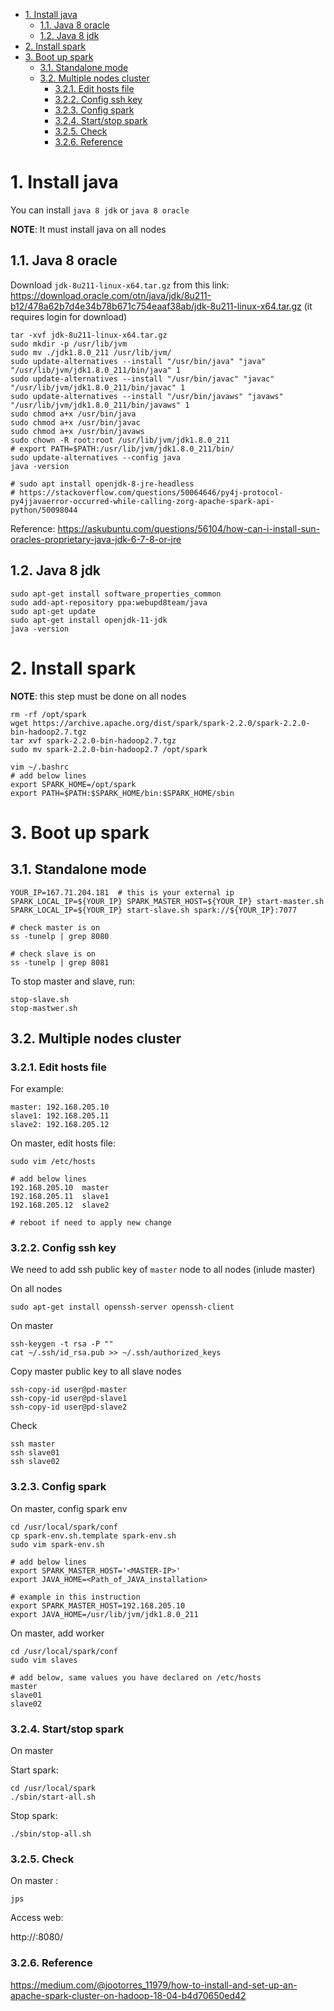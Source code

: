 - [1. Install java](#1-install-java)
  - [1.1. Java 8 oracle](#11-java-8-oracle)
  - [1.2. Java 8 jdk](#12-java-8-jdk)
- [2. Install spark](#2-install-spark)
- [3. Boot up spark](#3-boot-up-spark)
  - [3.1. Standalone mode](#31-standalone-mode)
  - [3.2. Multiple nodes cluster](#32-multiple-nodes-cluster)
    - [3.2.1. Edit hosts file](#321-edit-hosts-file)
    - [3.2.2. Config ssh key](#322-config-ssh-key)
    - [3.2.3. Config spark](#323-config-spark)
    - [3.2.4. Start/stop spark](#324-startstop-spark)
    - [3.2.5. Check](#325-check)
    - [3.2.6. Reference](#326-reference)

# 1. Install java

You can install `java 8 jdk` or `java 8 oracle`

**NOTE**: It must install java on all nodes

## 1.1. Java 8 oracle

Download `jdk-8u211-linux-x64.tar.gz` from this link: https://download.oracle.com/otn/java/jdk/8u211-b12/478a62b7d4e34b78b671c754eaaf38ab/jdk-8u211-linux-x64.tar.gz (it requires login for download)

```shell
tar -xvf jdk-8u211-linux-x64.tar.gz
sudo mkdir -p /usr/lib/jvm
sudo mv ./jdk1.8.0_211 /usr/lib/jvm/
sudo update-alternatives --install "/usr/bin/java" "java" "/usr/lib/jvm/jdk1.8.0_211/bin/java" 1
sudo update-alternatives --install "/usr/bin/javac" "javac" "/usr/lib/jvm/jdk1.8.0_211/bin/javac" 1
sudo update-alternatives --install "/usr/bin/javaws" "javaws" "/usr/lib/jvm/jdk1.8.0_211/bin/javaws" 1
sudo chmod a+x /usr/bin/java
sudo chmod a+x /usr/bin/javac
sudo chmod a+x /usr/bin/javaws
sudo chown -R root:root /usr/lib/jvm/jdk1.8.0_211
# export PATH=$PATH:/usr/lib/jvm/jdk1.8.0_211/bin/
sudo update-alternatives --config java
java -version

# sudo apt install openjdk-8-jre-headless 
# https://stackoverflow.com/questions/50064646/py4j-protocol-py4jjavaerror-occurred-while-calling-zorg-apache-spark-api-python/50098044
```

Reference: https://askubuntu.com/questions/56104/how-can-i-install-sun-oracles-proprietary-java-jdk-6-7-8-or-jre

## 1.2. Java 8 jdk

```shell
sudo apt-get install software_properties_common
sudo add-apt-repository ppa:webupd8team/java
sudo apt-get update
sudo apt-get install openjdk-11-jdk
java -version
```


# 2. Install spark

**NOTE**: this step must be done on all nodes

```shell
rm -rf /opt/spark
wget https://archive.apache.org/dist/spark/spark-2.2.0/spark-2.2.0-bin-hadoop2.7.tgz
tar xvf spark-2.2.0-bin-hadoop2.7.tgz
sudo mv spark-2.2.0-bin-hadoop2.7 /opt/spark

vim ~/.bashrc
# add below lines
export SPARK_HOME=/opt/spark
export PATH=$PATH:$SPARK_HOME/bin:$SPARK_HOME/sbin
```

# 3. Boot up spark

## 3.1. Standalone mode

```shell
YOUR_IP=167.71.204.181  # this is your external ip
SPARK_LOCAL_IP=${YOUR_IP} SPARK_MASTER_HOST=${YOUR_IP} start-master.sh
SPARK_LOCAL_IP=${YOUR_IP} start-slave.sh spark://${YOUR_IP}:7077

# check master is on
ss -tunelp | grep 8080

# check slave is on
ss -tunelp | grep 8081
```

To stop master and slave, run: 

```shell
stop-slave.sh
stop-mastwer.sh
```

## 3.2. Multiple nodes cluster

### 3.2.1. Edit hosts file

For example:

    master: 192.168.205.10
    slave1: 192.168.205.11
    slave2: 192.168.205.12

On master, edit hosts file:

```shell
sudo vim /etc/hosts

# add below lines
192.168.205.10  master
192.168.205.11  slave1
192.168.205.12  slave2

# reboot if need to apply new change
```

### 3.2.2. Config ssh key

We need to add ssh public key of `master` node to all nodes (inlude master)

On all nodes

```shell
sudo apt-get install openssh-server openssh-client
```

On master

```shell
ssh-keygen -t rsa -P ""
cat ~/.ssh/id_rsa.pub >> ~/.ssh/authorized_keys
```

Copy master public key to all slave nodes

```shell
ssh-copy-id user@pd-master
ssh-copy-id user@pd-slave1
ssh-copy-id user@pd-slave2
```

Check

```shell
ssh master
ssh slave01
ssh slave02
```

### 3.2.3. Config spark

On master, config spark env

```shell
cd /usr/local/spark/conf
cp spark-env.sh.template spark-env.sh
sudo vim spark-env.sh

# add below lines
export SPARK_MASTER_HOST='<MASTER-IP>'
export JAVA_HOME=<Path_of_JAVA_installation>

# example in this instruction
export SPARK_MASTER_HOST=192.168.205.10
export JAVA_HOME=/usr/lib/jvm/jdk1.8.0_211
```

On master, add worker

```shell
cd /usr/local/spark/conf
sudo vim slaves

# add below, same values you have declared on /etc/hosts
master
slave01
slave02
```

### 3.2.4. Start/stop spark

On master

Start spark:

```shell
cd /usr/local/spark
./sbin/start-all.sh
```

Stop spark:

```shell
./sbin/stop-all.sh
```

### 3.2.5. Check

On master :

```shell
jps
```

Access web:

http://<MASTER-IP>:8080/

### 3.2.6. Reference

https://medium.com/@jootorres_11979/how-to-install-and-set-up-an-apache-spark-cluster-on-hadoop-18-04-b4d70650ed42
